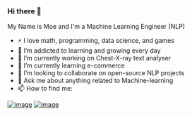 ### Hi there 👋

My Name is Moe and I'm a Machine Learning Engineer (NLP)

- :zap: I love math, programming, data science, and games
- 🌱 I’m addicted to learning and growing every day
- 🔭 I’m currently working on Chest-X-ray text analyser
- 🌱 I’m currently learning e-commerce
- 👯 I’m looking to collaborate on open-source NLP projects
- 💬 Ask me about anything related to Machine-learning
- 📫 How to find me: 

<a href="http://www.github.com/lostfsoul">![image](https://img.shields.io/badge/website-000000?style=for-the-badge&logo=About.me&logoColor=white)</a>
<a href="https://www.linkedin.com/in/moe-el-amrani/">![image](https://img.shields.io/badge/LinkedIn-0077B5?style=for-the-badge&logo=linkedin&logoColor=white)</a>
